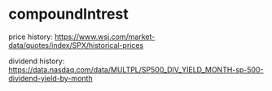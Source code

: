# compoundIntrest

price history: https://www.wsj.com/market-data/quotes/index/SPX/historical-prices

dividend history: https://data.nasdaq.com/data/MULTPL/SP500_DIV_YIELD_MONTH-sp-500-dividend-yield-by-month

